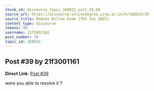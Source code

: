 ```yaml
---
chunk_id: discourse_topic_168832_post_39_00
source_url: https://discourse.onlinedegree.iitm.ac.in/t/168832/39
source_title: Remote Online Exam [TDS Jan 2025]
content_type: discourse
tokens: 46
username: 21f3001161
post_number: 39
topic_id: 168832
---
```


## Post #39 by 21f3001161

**Direct Link**: [Post #39](https://discourse.onlinedegree.iitm.ac.in/t/168832/39)

were you able to resolve it ?
